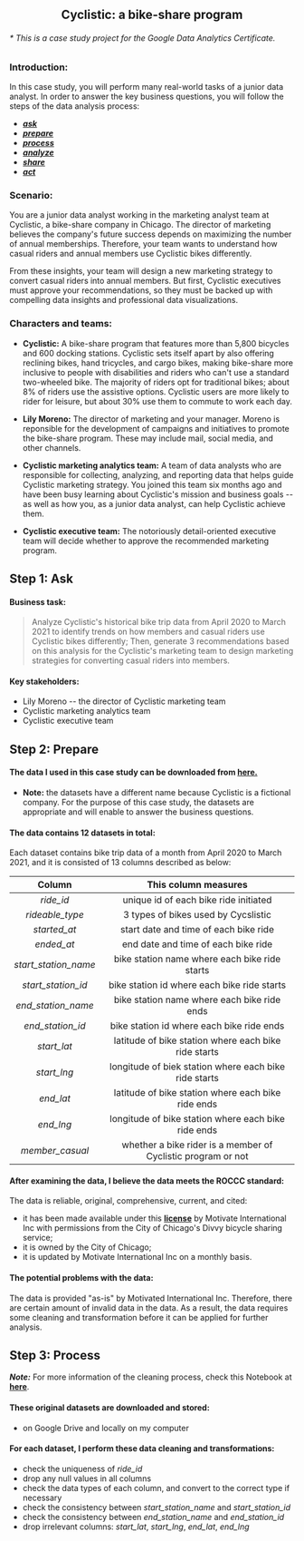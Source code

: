 <h2 align='center'> Cyclistic: a bike-share program </h2>
<h6 aligh='left'> * This is a case study project for the Google Data Analytics Certificate. </h6>

### Introduction:

In this case study, you will perform many real-world tasks of a junior data analyst. In order to answer the key business questions, you will follow the steps of the data analysis process:
- ***[ask](#step-1-ask)***
- ***[prepare](#step-2-prepare)***
- ***[process](#step-3-process)***
- ***[analyze](#step-4-analyze)***
- ***[share](#step-5-share)***
- ***[act](#step-6-act)***

### Scenario:
    
You are a junior data analyst working in the marketing analyst team at Cyclistic, a bike-share company in Chicago. The director of marketing believes the company's future success depends on maximizing the number of annual memberships. Therefore, your team wants to understand how casual riders and annual members use Cyclistic bikes differently. 

From these insights, your team will design a new marketing strategy to convert casual riders into annual members. But first, Cyclistic executives must approve your recommendations, so they must be backed up with compelling data insights and professional data visualizations.

### Characters and teams:

- **Cyclistic:**
    A bike-share program that features more than 5,800 bicycles and 600 docking stations. Cyclistic sets itself apart by also offering reclining bikes, hand tricycles, and cargo bikes, making bike-share more inclusive to people  with disabilities and riders who can't use a standard two-wheeled bike. The majority of riders opt for traditional bikes; about 8% of riders use the assistive options. Cyclistic users are more likely to rider for leisure, but about 30% use them to commute to work each day.

- **Lily Moreno:**
    The director of marketing and your manager. Moreno is reponsible for the development of campaigns and initiatives to promote the bike-share program. These may include mail, social media, and other channels.

- **Cyclistic marketing analytics team:**
    A team of data analysts who are responsible for collecting, analyzing, and reporting data that helps guide Cyclistic marketing strategy. You joined this team six months ago and have been busy learning about Cyclistic's mission and business goals -- as well as how you, as a junior data analyst, can help Cyclistic achieve them.

- **Cyclistic executive team:**
    The notoriously detail-oriented executive team will decide whether to approve the recommended marketing program.

## Step 1: Ask

#### Business task:
> Analyze Cyclistic's historical bike trip data from April 2020 to March 2021 to identify trends on how members and casual riders use Cyclistic bikes differently; Then, generate 3 recommendations based on this analysis for the Cyclistic's marketing team to design marketing strategies for converting casual riders into members.

#### Key stakeholders:

- Lily Moreno -- the director of Cyclistic marketing team
- Cyclistic marketing analytics team
- Cyclistic executive team

## Step 2: Prepare

#### The data I used in this case study can be downloaded from __[here.](https://divvy-tripdata.s3.amazonaws.com/index.html)__

- **Note:** the datasets have a different name because Cyclistic is a fictional company. For the purpose of this case study, the datasets are appropriate and will enable to answer the business questions. 

#### The data contains 12 datasets in total:

Each dataset contains bike trip data of a month from April 2020 to March 2021, and it is consisted of 13 columns described as below:

|Column|This column measures|
| :---: | :---: |
| *ride_id* | unique id of each bike ride initiated |
| *rideable_type* | 3 types of bikes used by Cycslistic |
| *started_at* | start date and time of each bike ride |
| *ended_at* | end date and time of each bike ride |
| *start_station_name* | bike station name where each bike ride starts |
| *start_station_id* | bike station id where each bike ride starts |
| *end_station_name* | bike station name where each bike ride ends |
| *end_station_id* | bike station id where each bike ride ends |
| *start_lat* | latitude of bike station where each bike ride starts |
| *start_lng* | longitude of biek station where each bike ride starts |
| *end_lat* | latitude of bike station where each bike ride ends |
| *end_lng* | longitude of bike station where each bike ride ends |
| *member_casual* | whether a bike rider is a member of Cyclistic program or not |

#### After examining the data, I believe the data meets the ROCCC standard:
The data is reliable, original, comprehensive, current, and cited:
- it has been made available under this __[license](https://www.divvybikes.com/data-license-agreement)__ by Motivate International Inc with permissions from the City of Chicago's Divvy bicycle sharing service; 
- it is owned by the City of Chicago; 
- it is updated by Motivate International Inc on a monthly basis.

#### The potential problems with the data:
The data is provided "as-is" by Motivated International Inc. Therefore, there are certain amount of invalid data in the data. As a result, the data requires some cleaning and transformation before it can be applied for further analysis.

## Step 3: Process
***Note:*** For more information of the cleaning process, check this Notebook at __[here](p1_data_prepare_process.ipynb)__.

#### These original datasets are downloaded and stored:
- on Google Drive and locally on my computer

#### For each dataset, I perform these data cleaning and transformations:
- check the uniqueness of *ride_id*
- drop any null values in all columns
- check the data types of each column, and convert to the correct type if necessary
- check the consistency between *start_station_name* and *start_station_id*
- check the consistency between *end_station_name* and *end_station_id*
- drop irrelevant columns: *start_lat*, *start_lng*, *end_lat*, *end_lng*
